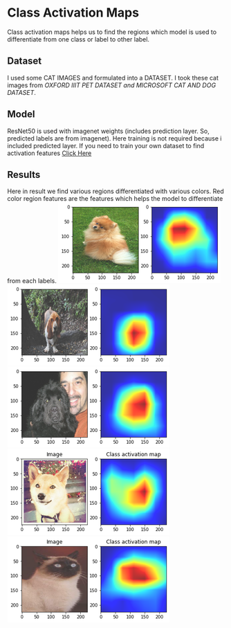 <h1>Class Activation Maps</h1>
Class activation maps helps us to find the regions which model is used to differentiate from one class or label to other label.
<h2>Dataset</h2>
I used some CAT IMAGES and formulated into a DATASET. I took these cat images from <em>OXFORD IIIT PET DATASET and MICROSOFT CAT AND DOG DATASET</em>.

<h2>Model</h2>
ResNet50 is used with imagenet weights (includes prediction layer. So, predicted labels are from imagenet). Here training is not required because i included predicted layer. If you need to train your own dataset to find activation features <a href="#">Click Here</a>

<h2>Results</h2>
Here in result we find various regions differentiated with various colors. Red color region features are the features which helps the model to differentiate from each labels.

<img src="https://github.com/GowthamKumar1626/Machine-Learning-MODELS/blob/master/Computer%20Vision/Class%20Activation%20Maps/results/Unknown.png">
<img src="https://github.com/GowthamKumar1626/Machine-Learning-MODELS/blob/master/Computer%20Vision/Class%20Activation%20Maps/results/Unknown-2.png">
<img src="https://github.com/GowthamKumar1626/Machine-Learning-MODELS/blob/master/Computer%20Vision/Class%20Activation%20Maps/results/Unknown-3.png">
<img src="https://github.com/GowthamKumar1626/Machine-Learning-MODELS/blob/master/Computer%20Vision/Class%20Activation%20Maps/results/Unknown-4.png">
<img src="https://github.com/GowthamKumar1626/Machine-Learning-MODELS/blob/master/Computer%20Vision/Class%20Activation%20Maps/results/Unknown-5.png">


